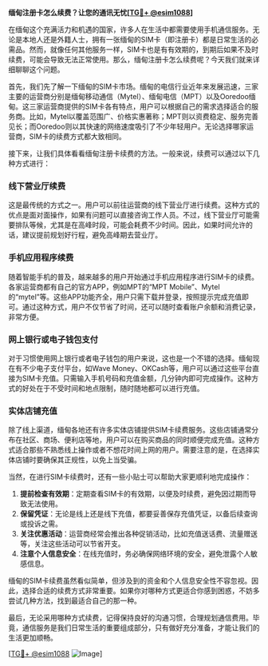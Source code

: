 **缅甸注册卡怎么续费？让您的通讯无忧[[TG💪+ @esim1088](https://t.me/s/esim1088)]**

在缅甸这个充满活力和机遇的国家，许多人在生活中都需要使用手机通信服务。无论是本地人还是外籍人士，拥有一张缅甸的SIM卡（即注册卡）都是日常生活的必需品。然而，就像任何其他服务一样，SIM卡也是有有效期的，到期后如果不及时续费，可能会导致无法正常使用。那么，缅甸注册卡怎么续费呢？今天我们就来详细聊聊这个问题。

首先，我们先了解一下缅甸的SIM卡市场。缅甸的电信行业近年来发展迅速，三家主要的运营商分别是缅甸移动通信（Mytel）、缅甸电信（MPT）以及Ooredoo缅甸。这三家运营商提供的SIM卡各有特点，用户可以根据自己的需求选择适合的服务商。比如，Mytel以覆盖范围广、价格实惠著称；MPT则以资费稳定、服务完善见长；而Ooredoo则以其快速的网络速度吸引了不少年轻用户。无论选择哪家运营商，SIM卡的续费方式都大致相同。

接下来，让我们具体看看缅甸注册卡续费的方法。一般来说，续费可以通过以下几种方式进行：

### 线下营业厅续费

这是最传统的方式之一。用户可以前往运营商的线下营业厅进行续费。这种方式的优点是面对面操作，如果有问题可以直接咨询工作人员。不过，线下营业厅可能需要排队等候，尤其是在高峰时段，可能会耗费不少时间。因此，如果时间允许的话，建议提前规划好行程，避免高峰期去营业厅。

### 手机应用程序续费

随着智能手机的普及，越来越多的用户开始通过手机应用程序进行SIM卡的续费。各家运营商都有自己的官方APP，例如MPT的“MPT Mobile”、Mytel的“mytel”等。这些APP功能齐全，用户只需下载并登录，按照提示完成充值即可。通过这种方式，用户不仅节省了时间，还可以随时查看账户余额和消费记录，非常方便。

### 网上银行或电子钱包支付

对于习惯使用网上银行或者电子钱包的用户来说，这也是一个不错的选择。缅甸现在有不少电子支付平台，如Wave Money、OKCash等，用户可以通过这些平台直接为SIM卡充值。只需输入手机号码和充值金额，几分钟内即可完成操作。这种方式的好处在于不受时间和地点限制，随时随地都可以进行充值。

### 实体店铺充值

除了线上渠道，缅甸各地还有许多实体店铺提供SIM卡续费服务。这些店铺通常分布在社区、商场、便利店等地，用户可以在购买商品的同时顺便完成充值。这种方式适合那些不熟悉线上操作或者不想花时间上网的用户。需要注意的是，在选择实体店铺时要确保其正规性，以免上当受骗。

当然，在进行SIM卡续费时，还有一些小贴士可以帮助大家更顺利地完成操作：

1. **提前检查有效期**：定期查看SIM卡的有效期，以便及时续费，避免因过期而导致无法使用。
2. **保留凭证**：无论是线上还是线下充值，都要妥善保存充值凭证，以备后续查询或投诉之需。
3. **关注优惠活动**：运营商经常会推出各种促销活动，比如充值送话费、流量赠送等，关注这些活动可以节省开支。
4. **注意个人信息安全**：在线充值时，务必确保网络环境的安全，避免泄露个人敏感信息。

缅甸的SIM卡续费虽然看似简单，但涉及到的资金和个人信息安全性不容忽视。因此，选择合适的续费方式非常重要。如果你对哪种方式更适合你感到困惑，不妨多尝试几种方法，找到最适合自己的那一种。

最后，无论采用哪种方式续费，记得保持良好的沟通习惯，合理规划通信费用。毕竟，通信服务是我们日常生活的重要组成部分，只有做好充分准备，才能让我们的生活更加顺畅。

[[TG💪+ @esim1088](https://t.me/s/esim1088) ![Image](https://i.postimg.cc/4NQfJmqS/Snipaste-2025-05-13-00-14-12.png)]